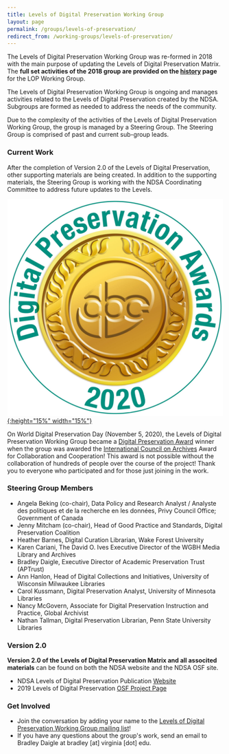 ```yaml
---
title: Levels of Digital Preservation Working Group
layout: page
permalink: /groups/levels-of-preservation/
redirect_from: /working-groups/levels-of-preservation/
---
```

The Levels of Digital Preservation Working Group was re-formed in 2018 with the main purpose of updating the Levels of Digital Preservation Matrix. The **full set activities of the 2018 group are provided on the [history](/groups/levels-of-preservation/history/) page** for the LOP Working Group.

The Levels of Digital Preservation Working Group is ongoing and manages activities related to the Levels of Digital Preservation created by the NDSA.  Subgroups are formed as needed to address the needs of the community. 

Due to the complexity of the activities of the Levels of Digital Preservation Working Group, the group is managed by a Steering Group.  The Steering Group is comprised of past and current sub-group leads.  

### Current Work
After the completion of Version 2.0 of the Levels of Digital Preservation, other supporting materials are being created.  In addition to the supporting materials, the Steering Group is working with the NDSA Coordinating Committee to address future updates to the Levels.  

[![Digital Preservation Award](/images/DPC_Award_Logo.jpg "Digital Preservation Award Logo"){:height="15%" width="15%"}](https://www.dpconline.org/events/digital-preservation-awards)

On World Digital Preservation Day (November 5, 2020), the Levels of Digital Preservation Working Group became a [Digital Preservation Award](https://www.dpconline.org/events/digital-preservation-awards) winner when the group was awarded the [International Council on Archives](https://www.ica.org/en) Award for Collaboration and Cooperation! This award is not possible without the collaboration of hundreds of people over the course of the project!  Thank you to everyone who participated and for those just joining in the work.  


### Steering Group Members
* Angela Beking (co-chair), Data Policy and Research Analyst / Analyste des politiques et de la recherche en les données, Privy Council Office; Government of Canada
* Jenny Mitcham (co-chair), Head of Good Practice and Standards, Digital Preservation Coalition
* Heather Barnes, Digital Curation Librarian, Wake Forest University
* Karen Cariani, The David O. Ives Executive Director of the WGBH Media Library and Archives
* Bradley Daigle, Executive Director of Academic Preservation Trust (APTrust)
* Ann Hanlon, Head of Digital Collections and Initiatives, University of Wisconsin Milwaukee Libraries
* Carol Kussmann, Digital Preservation Analyst, University of Minnesota Libraries
* Nancy McGovern, Associate for Digital Preservation Instruction and Practice, Global Archivist
* Nathan Tallman, Digital Preservation Librarian, Penn State University Libraries


### Version 2.0 
**Version 2.0 of the Levels of Digital Preservation Matrix and all associted materials** can be found on both the NDSA website and the NDSA OSF site.  
- NDSA Levels of Digital Preservation Publication [Website](/publications/levels-of-digital-preservation/)
- 2019 Levels of Digital Preservation [OSF Project Page](https://osf.io/qgz98/)  


### Get Involved
- Join the conversation by adding your name to the [Levels of Digital Preservation Working Group mailing list](https://lists.clir.org/cgi-bin/wa?A0=NDSA-LEVELS)!  
- If you have any questions about the group's work, send an email to Bradley Daigle at bradley [at] virginia [dot] edu. 


